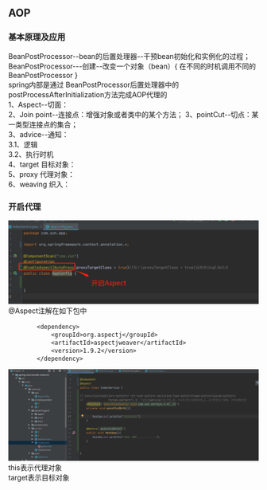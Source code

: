 ## AOP 
### 基本原理及应用  
BeanPostProcessor--bean的后置处理器--干预bean初始化和实例化的过程；  
BeanPostProcessor---创建--改变一个对象（bean）{
    在不同的时机调用不同的BeanPostProcessor
}  
spring内部是通过 BeanPostProcessor后置处理器中的postProcessAfterInitialization方法完成AOP代理的  
1、Aspect--切面：  
2、Join point--连接点：增强对象或者类中的某个方法；
3、pointCut--切点：某一类型连接点的集合；  
3、advice--通知：  
3.1、逻辑  
3.2、执行时机  
4、target 目标对象：  
5、proxy 代理对象：  
6、weaving 织入：  
### 开启代理  
![开启aspect](./image/aspect.png)  
@Aspect注解在如下包中
~~~
        <dependency>
            <groupId>org.aspectj</groupId>
            <artifactId>aspectjweaver</artifactId>
            <version>1.9.2</version>
        </dependency>
~~~
![aop](./image/Aop的类.png)  
this表示代理对象  
target表示目标对象